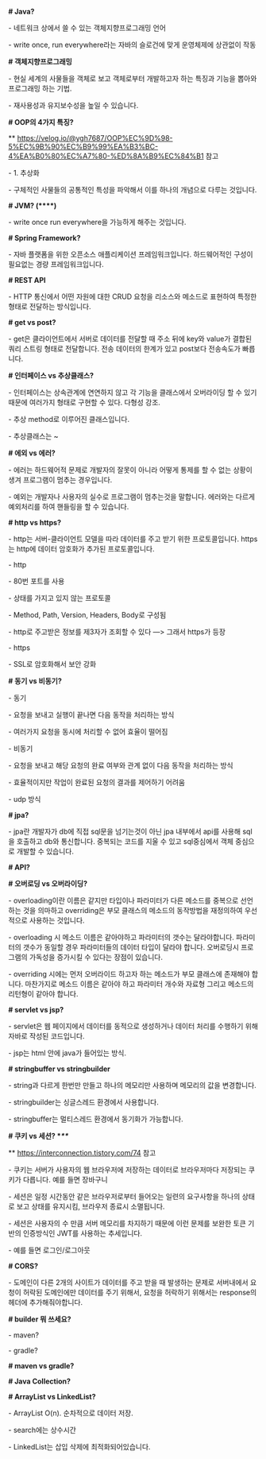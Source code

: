 **# Java?**



\- 네트워크 상에서 쓸 수 있는 객체지향프로그래밍 언어

\- write once, run everywhere라는 자바의 슬로건에 맞게 운영체제에 상관없이 작동



**# 객체지향프로그래밍**



\- 현실 세계의 사물들을 객체로 보고 객체로부터 개발하고자 하는 특징과 기능을 뽑아와 프로그래밍 하는 기법.

\- 재사용성과 유지보수성을 높일 수 있습니다.



**# OOP의 4가지 특징?**



\*\* https://velog.io/@ygh7687/OOP%EC%9D%98-5%EC%9B%90%EC%B9%99%EA%B3%BC-4%EA%B0%80%EC%A7%80-%ED%8A%B9%EC%84%B1 참고



\- 1. 추상화

  \- 구체적인 사물들의 공통적인 특성을 파악해서 이를 하나의 개념으로 다루는 것입니다.



**# JVM? (\*\*\*\*)**



\- write once run everywhere을 가능하게 해주는 것입니다.



**# Spring Framework?**



\- 자바 플랫폼을 위한 오픈소스 애플리케이션 프레임워크입니다. 하드웨어적인 구성이 필요없는 경량 프레임워크입니다.



**# REST API**



\- HTTP 통신에서 어떤 자원에 대한 CRUD 요청을 리소스와 메소드로 표현하여 특정한 형태로 전달하는 방식입니다.



**# get vs post?**



\- get은 클라이언트에서 서버로 데이터를 전달할 때 주소 뒤에 key와 value가 결합된 쿼리 스트링 형태로 전달합니다. 전송 데이터의 한계가 있고 post보다 전송속도가 빠릅니다.



**# 인터페이스 vs 추상클래스?**



\- 인터페이스는 상속관계에 연연하지 않고 각 기능을 클래스에서 오버라이딩 할 수 있기 때문에 여러가지 형태로 구현할 수 있다. 다형성 강조.

\- 추상 method로 이루어진 클래스입니다.



\- 추상클래스는 ~



**# 에외 vs 에러?**



\- 에러는 하드웨어적 문제로 개발자의 잘못이 아니라 어떻게 통제를 할 수 없는 상황이 생겨 프로그램이 멈추는 경우입니다.



\- 예외는 개발자나 사용자의 실수로 프로그램이 멈추는것을 말합니다. 에러와는 다르게 예외처리를 하여 핸들링을 할 수 있습니다.



**# http vs https?**



\- http는 서버-클라이언트 모델을 따라 데이터를 주고 받기 위한 프로토콜입니다. https는 http에 데이터 암호화가 추가된 프로토콜입니다.



\- http



  \- 80번 포트를 사용

  \- 상태를 가지고 있지 않는 프로토콜

  \- Method, Path, Version, Headers, Body로 구성됨

  \- http로 주고받은 정보를 제3자가 조회할 수 있다 —> 그래서 https가 등장



\- https

  \- SSL로 암호화해서 보안 강화



**# 동기 vs 비동기?**



\- 동기



  \- 요청을 보내고 실행이 끝나면 다음 동작을 처리하는 방식

  \- 여러가지 요청을 동시에 처리할 수 없어 효율이 떨어짐



\- 비동기

  \- 요청을 보내고 해당 요청의 완료 여부와 관계 없이 다음 동작을 처리하는 방식

  \- 효율적이지만 작업이 완료된 요청의 결과를 제어하기 어려움

  \- udp 방식



**# jpa?**



\- jpa란 개발자가 db에 직접 sql문을 넘기는것이 아닌 jpa 내부에서 api를 사용해 sql을 호출하고 db와 통신합니다. 중복되는 코드를 지울 수 있고 sql중심에서 객체 중심으로 개발할 수 있습니다.



**# API?**



**# 오버로딩 vs 오버라이딩?**



\- overloading이란 이름은 같지만 타입이나 파라미터가 다른 메소드를 중복으로 선언하는 것을 의마하고 overriding은 부모 클래스의 메소드의 동작방법을 재정의하여 우선적으로 사용하는 것입니다.



\- overloading 시 메소드 이름은 같아야하고 파라미터의 갯수는 달라야합니다. 파라미터의 갯수가 동일할 경우 파라미터들의 데이터 타입이 달라야 합니다. 오버로딩시 프로그램의 가독성을 증가시킬 수 있다는 장점이 있습니다.



\- overriding 시에는 먼저 오버라이드 하고자 하는 메소드가 부모 클래스에 존재해야 합니다. 마찬가지로 메소드 이름은 같아야 하고 파라미터 개수와 자료형 그리고 메소드의 리턴형이 같아야 합니다.



**# servlet vs jsp?**



\- servlet은 웹 페이지에서 데이터를 동적으로 생성하거나 데이터 처리를 수행하기 위해 자바로 작성된 코드입니다.



\- jsp는 html 안에 java가 들어있는 방식.



**# stringbuffer vs stringbuilder**



\- string과 다르게 한번만 만들고 하나의 메모리만 사용하며 메모리의 값을 변경합니다.



\- stringbuilder는 싱글스레드 환경에서 사용합니다.



\- stringbuffer는 멀티스레드 환경에서 동기화가 가능합니다.



**# 쿠키 vs 세션? \**\*\****



\*\* https://interconnection.tistory.com/74 참고



\- 쿠키는 서버가 사용자의 웹 브라우저에 저장하는 데이터로 브라우저마다 저장되는 쿠키가 다릅니다. 예를 들면 장바구니



\- 세션은 일정 시간동안 같은 브라우저로부터 들어오는 일련의 요구사항을 하나의 상태로 보고 상태를 유지시킴, 브라우저 종료시 소멸됩니다.

\- 세션은 사용자의 수 만큼 서버 메모리를 차지하기 때문에 이런 문제를 보완한 토큰 기반의 인증방식인 JWT를 사용하는 추세입니다.

\- 예를 들면 로그인/로그아웃



**# CORS?**



\- 도메인이 다른 2개의 사이트가 데이터를 주고 받을 때 발생하는 문제로 서버내에서 요청이 허락된 도메인에만 데이터를 주기 위해서, 요청을 허락하기 위해서는 response의 헤더에 추가해줘야합니다.



**# builder 뭐 쓰세요?**



\- maven?



\- gradle?



**# maven vs gradle?**



**# Java Collection?**



**# ArrayList vs LinkedList?**



\- ArrayList O(n). 순차적으로 데이터 저장.

\- search에는 상수시간



\- LinkedList는 삽입 삭제에 최적화되어있습니다.